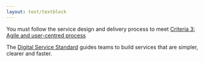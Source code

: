 ```yaml
---
layout: text/textblock
---
```


You must follow the service design and delivery process to meet [Criteria 3: Agile and user-centred process](https://www.dta.gov.au/standard/3-agile-and-user-centred/)

The [Digital Service Standard](https://www.dta.gov.au/standard/) guides teams to build services that are simpler, clearer and faster.
